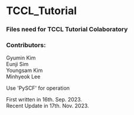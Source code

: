 # TCCL_Tutorial
### Files need for TCCL Tutorial Colaboratory

### Contributors:  
Gyumin Kim  
Eunji Sim  
Youngsam Kim  
Minhyeok Lee  
  
  
Use 'PySCF' for operation  

First written in 16th. Sep. 2023.  
Recent Update in 17th. Nov. 2023.  
